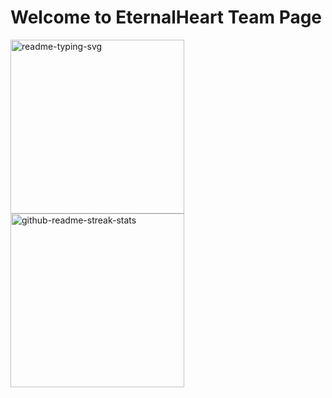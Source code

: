 # Welcome to EternalHeart Team Page

 <a href="https://github.com/EternalHeartTeam/leetcode-practice"><img width="278" src="https://denvercoder1-github-readme-stats.vercel.app/api/pin/?username=EternalHeartTeam&repo=leetcode-practice&bg_color=1F222E&title_color=F85D7F&hide_border=true&icon_color=F8D866&show_icons=false" alt="readme-typing-svg"></a>
<a href="https://github.com/EternalHeartTeam/leetcode-practice-book"><img width="278" src="https://denvercoder1-github-readme-stats.vercel.app/api/pin/?username=EternalHeartTeam&repo=leetcode-practice-book
&bg_color=1F222E&title_color=F85D7F&hide_border=true&icon_color=F8D866&show_icons=false" alt="github-readme-streak-stats"></a>
